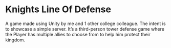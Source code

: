 # Knights Line Of Defense

A game made using Unity by me and 1 other college colleague. The intent is to showcase a simple server. It’s a third-person tower defense game where the Player has multiple allies to choose from to help him protect their kingdom.
